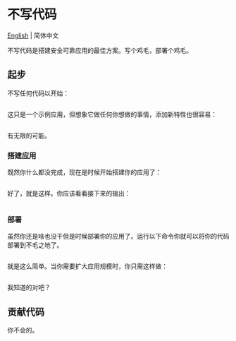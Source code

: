 # 不写代码

[English](README.md) | 简体中文

不写代码是搭建安全可靠应用的最佳方案。写个鸡毛，部署个鸡毛。

## 起步

不写任何代码以开始：

```

```

这只是一个示例应用，但想象它做任何你想做的事情，添加新特性也很容易：

```

```

有无限的可能。

### 搭建应用

既然你什么都没完成，现在是时候开始搭建你的应用了：

```

```

好了，就是这样。你应该看看接下来的输出：

```

```

### 部署

虽然你还是啥也没干但是时候部署你的应用了。运行以下命令你就可以将你的代码部署到不毛之地了。

```

```

就是这么简单。当你需要扩大应用规模时，你只需这样做：

```

```

我知道的对吧？

## 贡献代码

你不会的。
